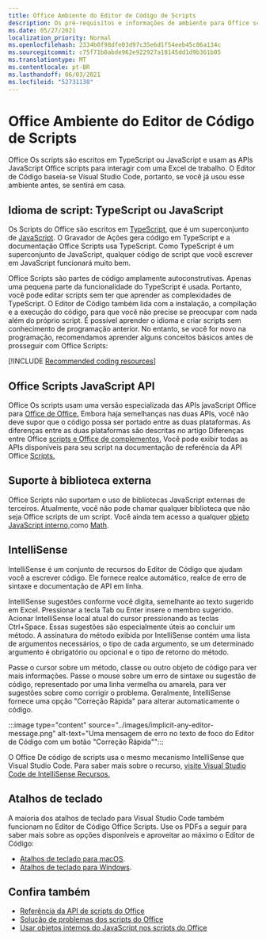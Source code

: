 ```yaml
---
title: Office Ambiente do Editor de Código de Scripts
description: Os pré-requisitos e informações de ambiente para Office scripts em Excel na Web.
ms.date: 05/27/2021
localization_priority: Normal
ms.openlocfilehash: 2334b0f98dfe03d97c35e6d1f54eeb45c06a134c
ms.sourcegitcommit: c75f71b8abde962e922927a18145dd1d9b361b05
ms.translationtype: MT
ms.contentlocale: pt-BR
ms.lasthandoff: 06/03/2021
ms.locfileid: "52731138"
---
```

# <a name="office-scripts-code-editor-environment"></a>Office Ambiente do Editor de Código de Scripts

Office Os scripts são escritos em TypeScript ou JavaScript e usam as APIs JavaScript Office scripts para interagir com uma Excel de trabalho. O Editor de Código baseia-se Visual Studio Code, portanto, se você já usou esse ambiente antes, se sentirá em casa.

## <a name="scripting-language-typescript-or-javascript"></a>Idioma de script: TypeScript ou JavaScript

Os Scripts do Office são escritos em [TypeScript](https://www.typescriptlang.org/docs/home.html), que é um superconjunto de [JavaScript](https://developer.mozilla.org/docs/Web/JavaScript). O Gravador de Ações gera código em TypeScript e a documentação Office Scripts usa TypeScript. Como TypeScript é um superconjunto de JavaScript, qualquer código de script que você escrever em JavaScript funcionará muito bem.

Office Scripts são partes de código amplamente autoconstrutivas. Apenas uma pequena parte da funcionalidade do TypeScript é usada. Portanto, você pode editar scripts sem ter que aprender as complexidades de TypeScript. O Editor de Código também lida com a instalação, a compilação e a execução do código, para que você não precise se preocupar com nada além do próprio script. É possível aprender o idioma e criar scripts sem conhecimento de programação anterior. No entanto, se você for novo na programação, recomendamos aprender alguns conceitos básicos antes de prosseguir com Office Scripts:

[!INCLUDE [Recommended coding resources](../includes/coding-basics-references.md)]

## <a name="office-scripts-javascript-api"></a>Office Scripts JavaScript API

Office Os scripts usam uma versão especializada das APIs javaScript Office para [Office de Office.](/office/dev/add-ins/overview/index) Embora haja semelhanças nas duas APIs, você não deve supor que o código possa ser portado entre as duas plataformas. As diferenças entre as duas plataformas são descritas no artigo Diferenças entre Office [scripts e Office de complementos.](../resources/add-ins-differences.md#apis) Você pode exibir todas as APIs disponíveis para seu script na documentação de referência da API Office [Scripts.](/javascript/api/office-scripts/overview)

## <a name="external-library-support"></a>Suporte à biblioteca externa

Office Scripts não suportam o uso de bibliotecas JavaScript externas de terceiros. Atualmente, você não pode chamar qualquer biblioteca que não seja Office scripts de um script. Você ainda tem acesso a qualquer [objeto JavaScript interno,](../develop/javascript-objects.md)como [Math](https://developer.mozilla.org/docs/Web/JavaScript/Reference/Global_Objects/Math).

## <a name="intellisense"></a>IntelliSense

IntelliSense é um conjunto de recursos do Editor de Código que ajudam você a escrever código. Ele fornece realce automático, realce de erro de sintaxe e documentação de API em linha.

IntelliSense sugestões conforme você digita, semelhante ao texto sugerido em Excel. Pressionar a tecla Tab ou Enter insere o membro sugerido. Acionar IntelliSense local atual do cursor pressionando as teclas Ctrl+Space. Essas sugestões são especialmente úteis ao concluir um método. A assinatura do método exibida por IntelliSense contém uma lista de argumentos necessários, o tipo de cada argumento, se um determinado argumento é obrigatório ou opcional e o tipo de retorno do método.

Passe o cursor sobre um método, classe ou outro objeto de código para ver mais informações. Passe o mouse sobre um erro de sintaxe ou sugestão de código, representado por uma linha vermelha ou amarela, para ver sugestões sobre como corrigir o problema. Geralmente, IntelliSense fornece uma opção "Correção Rápida" para alterar automaticamente o código.

:::image type="content" source="../images/implicit-any-editor-message.png" alt-text="Uma mensagem de erro no texto de foco do Editor de Código com um botão &quot;Correção Rápida&quot;":::

O Office De código de scripts usa o mesmo mecanismo IntelliSense que Visual Studio Code. Para saber mais sobre o recurso, [visite Visual Studio Code de IntelliSense Recursos.](https://code.visualstudio.com/docs/editor/intellisense#_intellisense-features)

## <a name="keyboard-shortcuts"></a>Atalhos de teclado

A maioria dos atalhos de teclado para Visual Studio Code também funcionam no Editor de Código Office Scripts. Use os PDFs a seguir para saber mais sobre as opções disponíveis e aproveitar ao máximo o Editor de Código:

- [Atalhos de teclado para macOS](https://code.visualstudio.com/shortcuts/keyboard-shortcuts-macos.pdf).
- [Atalhos de teclado para Windows](https://code.visualstudio.com/shortcuts/keyboard-shortcuts-windows.pdf).

## <a name="see-also"></a>Confira também

- [Referência da API de scripts do Office](/javascript/api/office-scripts/overview)
- [Solução de problemas dos scripts do Office](../testing/troubleshooting.md)
- [Usar objetos internos do JavaScript nos scripts do Office](../develop/javascript-objects.md)
